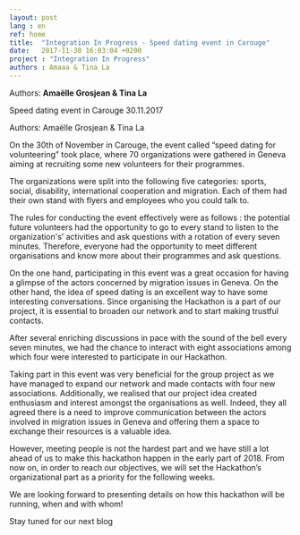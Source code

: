 ```yaml
---
layout: post
lang : en
ref: home
title:  "Integration In Progress - Speed dating event in Carouge"
date:   2017-11-30 16:03:04 +0200
project : "Integration In Progress"
authors : Amaaa & Tina La
---
```

Authors: **Amaëlle Grosjean & Tina La**





Speed dating event in Carouge 30.11.2017

Authors: Amaëlle Grosjean & Tina La


On the 30th of November in Carouge, the event called “speed dating for volunteering” took place, where 70 organizations were gathered 
in Geneva aiming at recruiting some new volunteers for their programmes. 

The organizations were split into the following five categories: sports, social, disability, international cooperation and migration.
Each of them had their own stand with flyers and employees who you could talk to. 

The rules for conducting the event effectively were as follows : the potential future volunteers had the opportunity to go to every stand
to listen to the organization's’ activities and ask questions with a rotation of every seven minutes. Therefore, everyone had the
opportunity to meet different organisations and know more about their programmes and ask questions.

On the one hand, participating in this event was a great occasion for having a glimpse of the actors concerned by migration issues
in Geneva. On the other hand, the idea of speed dating is an excellent way to have some interesting conversations. Since organising
the Hackathon is a part of our project, it is essential to broaden our network and to start making trustful contacts. 

After several enriching discussions in pace with the sound of the bell every seven minutes, we had the chance to interact with eight
associations among which four were interested to participate in our Hackathon. 

Taking part in this event was very beneficial for the group project as we have managed to expand our network and made contacts with 
four new associations. Additionally, we realised that our project idea created enthusiasm and interest amongst the organisations as well.
Indeed, they all agreed there is a need to improve communication between the actors involved in migration issues in Geneva and offering 
them a space to exchange their resources is a valuable idea. 

However, meeting people is not the hardest part and we have still a lot ahead of us to make this hackathon happen in the early part of 
2018. From now on, in order to reach our objectives, we will set the Hackathon’s organizational part as a priority for the following weeks.

We are looking forward to presenting details on how this hackathon will be running, when and with whom! 

Stay tuned for our next blog
